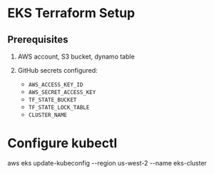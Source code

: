 # EKS Terraform Setup

## Prerequisites

1. AWS account, S3 bucket, dynamo table 

2. GitHub secrets configured:
   - `AWS_ACCESS_KEY_ID`
   - `AWS_SECRET_ACCESS_KEY`
   - `TF_STATE_BUCKET`
   - `TF_STATE_LOCK_TABLE`
   - `CLUSTER_NAME`

# Configure kubectl
aws eks update-kubeconfig --region us-west-2 --name eks-cluster